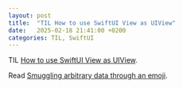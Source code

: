 ```yaml
---
layout: post
title:  "TIL How to use SwiftUI View as UIView"
date:   2025-02-18 21:41:00 +0200
categories: TIL, SwiftUI
---
```

TIL [How to use SwiftUI View as UIView](https://sarunw.com/posts/swiftui-view-as-uiview/).

Read [Smuggling arbitrary data through an emoji](https://paulbutler.org/2025/smuggling-arbitrary-data-through-an-emoji/).
